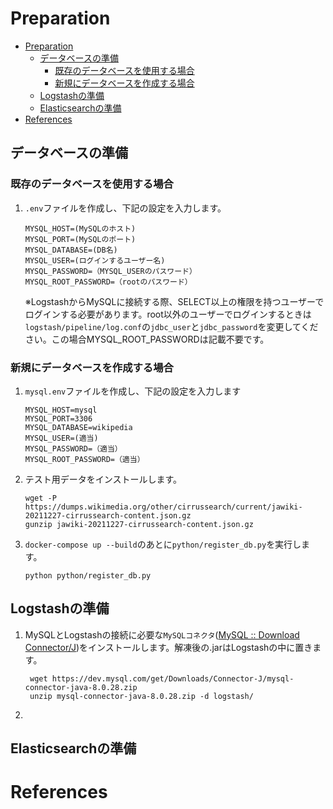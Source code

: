 # Preparation

- [Preparation](#preparation)
  - [データベースの準備](#データベースの準備)
    - [既存のデータベースを使用する場合](#既存のデータベースを使用する場合)
    - [新規にデータベースを作成する場合](#新規にデータベースを作成する場合)
  - [Logstashの準備](#logstashの準備)
  - [Elasticsearchの準備](#elasticsearchの準備)
- [References](#references)


## データベースの準備
### 既存のデータベースを使用する場合
1. `.env`ファイルを作成し、下記の設定を入力します。
    ```
    MYSQL_HOST=(MySQLのホスト)
    MYSQL_PORT=(MySQLのポート)
    MYSQL_DATABASE=(DB名)
    MYSQL_USER=(ログインするユーザー名)
    MYSQL_PASSWORD=（MYSQL_USERのパスワード）
    MYSQL_ROOT_PASSWORD=（rootのパスワード）
    ```
    ※LogstashからMySQLに接続する際、SELECT以上の権限を持つユーザーでログインする必要があります。root以外のユーザーでログインするときは`logstash/pipeline/log.conf`の`jdbc_user`と`jdbc_password`を変更してください。この場合MYSQL_ROOT_PASSWORDは記載不要です。

### 新規にデータベースを作成する場合
1. `mysql.env`ファイルを作成し、下記の設定を入力します
    ```
    MYSQL_HOST=mysql
    MYSQL_PORT=3306
    MYSQL_DATABASE=wikipedia
    MYSQL_USER=(適当)
    MYSQL_PASSWORD=（適当）
    MYSQL_ROOT_PASSWORD=（適当）
    ```

2. テスト用データをインストールします。
    ```
    wget -P https://dumps.wikimedia.org/other/cirrussearch/current/jawiki-20211227-cirrussearch-content.json.gz
    gunzip jawiki-20211227-cirrussearch-content.json.gz 
    ```

3. `docker-compose up --build`のあとに`python/register_db.py`を実行します。
    ```
    python python/register_db.py
    ```

## Logstashの準備

1. MySQLとLogstashの接続に必要な`MySQLコネクタ`([MySQL :: Download Connector/J](https://dev.mysql.com/downloads/connector/j/))をインストールします。解凍後の.jarはLogstashの中に置きます。
   ```
    wget https://dev.mysql.com/get/Downloads/Connector-J/mysql-connector-java-8.0.28.zip
    unzip mysql-connector-java-8.0.28.zip -d logstash/
   ```
2. 

## Elasticsearchの準備


# References
